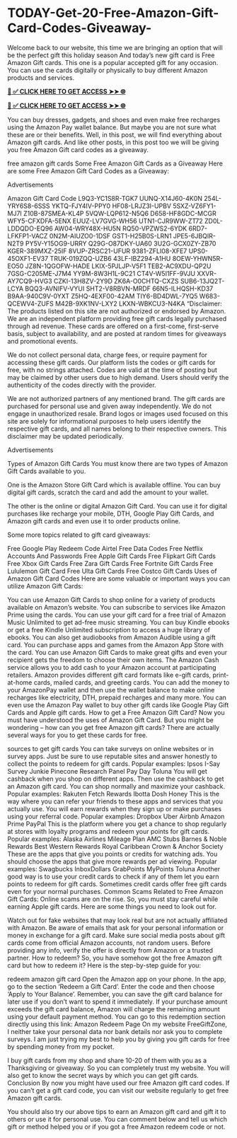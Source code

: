 # TODAY-Get-20-Free-Amazon-Gift-Card-Codes-Giveaway-
Welcome back to our website, this time we are bringing an option that will be the perfect gift this holiday season And today’s new gift card is Free Amazon Gift cards. This one is a popular accepted gift for any occasion. You can use the cards digitally or physically to buy different Amazon products and services. 

**[📌 ✅ CLICK HERE TO GET ACCESS ➤➤ 🌐](https://newmegadeals.xyz/AMAZON/)**

**[📌 ✅ CLICK HERE TO GET ACCESS ➤➤ 🌐](https://newmegadeals.xyz/AMAZON/)**


You can buy dresses, gadgets, and shoes and even make free recharges using the Amazon Pay wallet balance. But maybe you are not sure what these are or their benefits. Well, in this post, we will find everything about Amazon gift cards. And like other posts, in this post too we will be giving you free Amazon Gift card codes as a giveaway.

free amazon gift cards
Some Free Amazon Gift Cards as a Giveaway
Here are some Free Amazon Gift Card Codes as a Giveaway:

Advertisements

Amazon Gift Card Code
L9Q3-YC1S8R-TGK7
UUNQ-X14J60-4K0N
254L-YRY6S8-6SSS
YKTQ-FJY4IV-PPY0
HF08-LRJZ3I-UPBV
5SXZ-VZ6FY1-MJ7I
Z10B-87SMEA-KL4P
5VQW-LQP612-N5Q6
D658-HF8GDC-MCGR
WFY5-CFXDFA-5ENX
EUUZ-LV7GVG-WH56
UTN1-CJR9WW-ZT72
ZD0L-LDDQDO-EQ96
AW04-WRY48X-HU5N
RQ50-VPZWS2-6YDK
6RD7-LFKFP1-VACZ
0N2M-AIUZO0-1DSF
GST1-H25B0S-LRN1
JPE5-6JBQIR-N2T9
PY5V-Y15OG9-URRY
Q29G-O87DKY-UA60
3U2G-GCX0ZY-ZB70
KGER-389MXZ-25IF
8VUP-ZRSC21-UFUR
9381-ZFLI08-XFE7
UPS0-45OXF1-EV37
TRUK-019ZQQ-UZB6
43LF-IBZ294-A1HU
8OEW-YHWN5R-EO50
JZ8N-1QGOFW-HADE
LKIX-5PJLJP-V5F1
TEB2-AC9XDU-QP2U
7GSG-C205ME-J7M4
YY9M-8W3H1L-9C21
CT4V-W5I1FF-9VJU
XXVR-AY7CQ9-HVG3
CZKI-13H8ZV-2Y9D
ZK6A-O0CHTQ-CXZS
SUB6-13JQ2T-LCYA
BQQ3-AVNIFV-VYUI
SHT2-V8RBVN-MRDF
66N5-ILHQSH-KD37
B9AA-940C9V-0YXT
Z5HQ-4EXF00-42AM
TIY6-BD4DWL-7YQ5
W683-QCEWV4-ZUFS
M42B-9XK1NV-LXY2
LKXN-WBKCU3-N4KA
“Disclaimer: The products listed on this site are not authorized or endorsed by Amazon. We are an independent platform providing free gift cards legally purchased through ad revenue. These cards are offered on a first-come, first-serve basis, subject to availability, and are posted at random times for giveaways and promotional events.

We do not collect personal data, charge fees, or require payment for accessing these gift cards. Our platform lists the codes or gift cards for free, with no strings attached. Codes are valid at the time of posting but may be claimed by other users due to high demand. Users should verify the authenticity of the codes directly with the provider.

We are not authorized partners of any mentioned brand. The gift cards are purchased for personal use and given away independently. We do not engage in unauthorized resale. Brand logos or images used focused on this site are solely for informational purposes to help users identify the respective gift cards, and all names belong to their respective owners. This disclaimer may be updated periodically.

Advertisements

Types of Amazon Gift Cards
You must know there are two types of Amazon Gift Cards available to you.

One is the Amazon Store Gift Card which is available offline. You can buy digital gift cards, scratch the card and add the amount to your wallet.

The other is the online or digital Amazon Gift Card. You can use it for digital purchases like recharge your mobile, DTH, Google Play Gift Cards, and Amazon gift cards and even use it to order products online.

Some more topics related to gift card giveaways:

Free Google Play Redeem Code
Airtel Free Data Codes
Free Netflix Accounts And Passwords
Free Apple Gift Cards
Free Flipkart Gift Cards
Free Xbox Gift Cards
Free Zara Gift Cards
Free Fortnite Gift Cards
Free Lululemon Gift Card
Free Ulta Gift Cards
Free Costco Gift Cards
Uses of Amazon Gift Card Codes
Here are some valuable or important ways you can utilize Amazon Gift Cards:

You can use Amazon Gift Cards to shop online for a variety of products available on Amazon’s website.
You can subscribe to services like Amazon Prime using the cards.
You can use your gift card for a free trial of Amazon Music Unlimited to get ad-free music streaming.
You can buy Kindle ebooks or get a free Kindle Unlimited subscription to access a huge library of ebooks. You can also get audiobooks from Amazon Audible using a gift card.
You can purchase apps and games from the Amazon App Store with the card.
You can use Amazon Gift Cards to make great gifts and even your recipient gets the freedom to choose their own items.
The Amazon Cash service allows you to add cash to your Amazon account at participating retailers.
Amazon provides different gift card formats like e-gift cards, print-at-home cards, mailed cards, and greeting cards.
You can add the money to your AmazonPay wallet and then use the wallet balance to make online recharges like electricity, DTH, prepaid recharges and many more.
You can even use the Amazon Pay wallet to buy other gift cards like Google Play Gift Cards and Apple gift cards.
How to get a Free Amazon Gift Card?
Now you must have understood the uses of Amazon Gift Card. But you might be wondering – how can you get free Amazon gift cards? There are actually several ways for you to get these cards for free.

sources to get gift cards
You can take surveys on online websites or in survey apps. Just be sure to use reputable sites and answer honestly to collect the points to redeem for gift cards.
Popular examples:
Ipsos I-Say
Survey Junkie
Pinecone Research
Panel Pay Day
Toluna
You will get cashback when you shop on different apps. Then use the cashback to get an Amazon gift card. You can shop normally and maximize your cashback.
Popular examples:
Rakuten
Fetch Rewards
Ibotta
Dosh
Honey
This is the way where you can refer your friends to these apps and services that you actually use. You will earn rewards when they sign up or make purchases using your referral code.
Popular examples:
Dropbox
Uber
Airbnb
Amazon Prime
PayPal
This is the platform where you get a chance to shop regularly at stores with loyalty programs and redeem your points for gift cards.
Popular examples:
Alaska Airlines Mileage Plan
AMC Stubs
Barnes & Noble Rewards
Best Western Rewards
Royal Caribbean Crown & Anchor Society
These are the apps that give you points or credits for watching ads. You should choose the apps that give more rewards per ad viewing.
Popular examples:
Swagbucks
InboxDollars
GrabPoints
MyPoints
Toluna
Another good way is to use your credit cards to check if any of them let you earn points to redeem for gift cards. Sometimes credit cards offer free gift cards even for your normal purchases.
Common Scams Related to Free Amazon Gift Cards:
Online scams are on the rise. So, you must stay careful while earning Apple gift cards. Here are some things you need to look out for.

Watch out for fake websites that may look real but are not actually affiliated with Amazon.
Be aware of emails that ask for your personal information or money in exchange for a gift card.
Make sure social media posts about gift cards come from official Amazon accounts, not random users.
Before providing any info, verify the offer is directly from Amazon or a trusted partner.
How to redeem?
So, you have somehow got the free Amazon gift card but how to redeem it? Here is the step-by-step guide for you:

redeem amazon gift card
Open the Amazon app on your phone.
In the app, go to the section ‘Redeem a Gift Card’.
Enter the code and then choose ‘Apply to Your Balance’.
Remember, you can save the gift card balance for later use if you don’t want to spend it immediately.
If your purchase amount exceeds the gift card balance, Amazon will charge the remaining amount using your default payment method.
You can go to this redemption section directly using this link: Amazon Redeem Page
On my website FreeGiftZone, I neither take your personal data nor bank details nor ask you to complete surveys. I am just trying my best to help you by giving you gift cards for free by spending money from my pocket. 

I buy gift cards from my shop and share 10-20 of them with you as a Thanksgiving or giveaway. So you can completely trust my website. You will also get to know the secret ways by which you can get gift cards.
Conclusion
By now you might have used our free Amazon gift card codes. If you can’t get a gift card code, you can visit our website regularly to get free Amazon gift cards.

You should also try our above tips to earn an Amazon gift card and gift it to others or use it for personal use. You can comment below and tell us which gift or method helped you or if you got a free Amazon redeem code or not.
